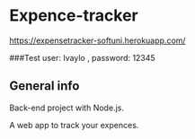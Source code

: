 # Expence-tracker

https://expensetracker-softuni.herokuapp.com/

###Test user:   Ivaylo , password:   12345

## General info

Back-end project with Node.js.

A web app to track your expences.

